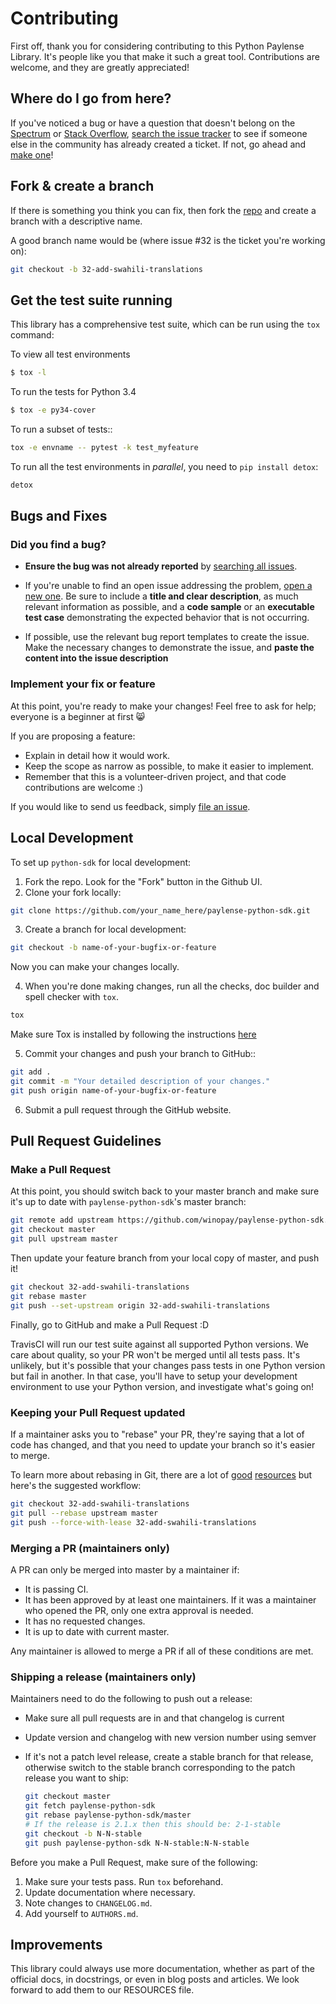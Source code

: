 # Contributing

First off, thank you for considering contributing to this Python Paylense Library. It's people like you that make it such a great tool. Contributions are welcome, and they are greatly appreciated!

## Where do I go from here?

If you've noticed a bug or have a question that doesn't belong on the
[Spectrum](https://spectrum.chat/paylense-api-sdk/) or [Stack Overflow](https://stackoverflow.com/), [search the issue tracker](https://github.com/winopay/paylense-python-sdk/issues) to see if
someone else in the community has already created a ticket. If not, go ahead and
[make one](https://github.com/winopay/paylense-python-sdk/issues/new/choose)!



## Fork & create a branch

If there is something you think you can fix, then fork the [repo](https://github.com/winopay/paylense-python-sdk) and create a branch with a descriptive name.

A good branch name would be (where issue #32 is the ticket you're working on):

```sh
git checkout -b 32-add-swahili-translations
```

## Get the test suite running

This library has a comprehensive test suite, which can be run using the `tox` command:

To view all test environments

```sh
$ tox -l
```

To run the tests for Python 3.4

```sh
$ tox -e py34-cover
```

To run a subset of tests::

```sh
tox -e envname -- pytest -k test_myfeature
```

To run all the test environments in *parallel*, you need to `pip install detox`:

```sh
detox
```

## Bugs and Fixes

### Did you find a bug?

* **Ensure the bug was not already reported** by [searching all issues](https://github.com/winopay/paylense-python-sdk/issues).

* If you're unable to find an open issue addressing the problem,
  [open a new one](https://github.com/winopay/paylense-python-sdk/issues/new/choose). Be sure to include a **title and clear
  description**, as much relevant information as possible, and a **code sample**
  or an **executable test case** demonstrating the expected behavior that is not
  occurring.

* If possible, use the relevant bug report templates to create the issue.
  Make the necessary changes to demonstrate the issue, and **paste the content into the
  issue description**

### Implement your fix or feature

At this point, you're ready to make your changes! Feel free to ask for help;
everyone is a beginner at first :smile_cat:

If you are proposing a feature:

* Explain in detail how it would work.
* Keep the scope as narrow as possible, to make it easier to implement.
* Remember that this is a volunteer-driven project, and that code contributions are welcome :)

If you would like to send us feedback, simply [file an issue](https://github.com/winopay/paylense-python-sdk/issues/new/choose).

## Local Development

To set up `python-sdk` for local development:

1. Fork the repo. Look for the "Fork" button in the Github UI.
2. Clone your fork locally:

```sh
git clone https://github.com/your_name_here/paylense-python-sdk.git
```

3. Create a branch for local development:
```sh
git checkout -b name-of-your-bugfix-or-feature
```

Now you can make your changes locally.

4. When you're done making changes, run all the checks, doc builder and spell checker with `tox`.
```sh
tox
```
Make sure Tox is installed by following the instructions [here](http://tox.readthedocs.io/en/latest/install.html)

5. Commit your changes and push your branch to GitHub::

```sh
git add .
git commit -m "Your detailed description of your changes."
git push origin name-of-your-bugfix-or-feature
```

6. Submit a pull request through the GitHub website.

## Pull Request Guidelines

### Make a Pull Request

At this point, you should switch back to your master branch and make sure it's
up to date with `paylense-python-sdk`'s master branch:

```sh
git remote add upstream https://github.com/winopay/paylense-python-sdk.git
git checkout master
git pull upstream master
```

Then update your feature branch from your local copy of master, and push it!

```sh
git checkout 32-add-swahili-translations
git rebase master
git push --set-upstream origin 32-add-swahili-translations
```

Finally, go to GitHub and make a Pull Request :D

TravisCI will run our test suite against all supported Python versions. We care
about quality, so your PR won't be merged until all tests pass. It's unlikely,
but it's possible that your changes pass tests in one Python version but fail in
another. In that case, you'll have to setup your development environment to use your Python version, and investigate what's going on!

### Keeping your Pull Request updated

If a maintainer asks you to "rebase" your PR, they're saying that a lot of code has changed, and that you need to update your branch so it's easier to merge.

To learn more about rebasing in Git, there are a lot of [good](https://www.atlassian.com/git/tutorials/rewriting-history/git-rebase) [resources](https://git-scm.com/book/en/v2/Git-Branching-Rebasing) but here's the suggested workflow:

```sh
git checkout 32-add-swahili-translations
git pull --rebase upstream master
git push --force-with-lease 32-add-swahili-translations
```

### Merging a PR (maintainers only)

A PR can only be merged into master by a maintainer if:

* It is passing CI.
* It has been approved by at least one maintainers. If it was a maintainer who opened the PR, only one extra approval is needed.
* It has no requested changes.
* It is up to date with current master.

Any maintainer is allowed to merge a PR if all of these conditions are met.

### Shipping a release (maintainers only)

Maintainers need to do the following to push out a release:

* Make sure all pull requests are in and that changelog is current
* Update version and changelog with new version number using semver
* If it's not a patch level release, create a stable branch for that release,
  otherwise switch to the stable branch corresponding to the patch release you
  want to ship:

  ```sh
  git checkout master
  git fetch paylense-python-sdk
  git rebase paylense-python-sdk/master
  # If the release is 2.1.x then this should be: 2-1-stable
  git checkout -b N-N-stable
  git push paylense-python-sdk N-N-stable:N-N-stable
  ```

Before you make a Pull Request, make sure of the following:

1. Make sure your tests pass. Run `tox` beforehand.
2. Update documentation where necessary.
3. Note changes to `CHANGELOG.md`.
4. Add yourself to `AUTHORS.md`.

## Improvements

This library could always use more documentation, whether as part of the official docs, in docstrings, or even in blog posts and articles. We look forward to add them to our RESOURCES file.

